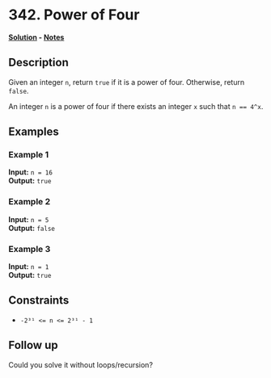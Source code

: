 # 342. Power of Four

**[Solution](./solution.c) - [Notes](./notes.md)**

## Description
Given an integer `n`, return `true` if it is a power of four. Otherwise, return `false`.

An integer `n` is a power of four if there exists an integer `x` such that `n == 4^x`.

## Examples

### Example 1
**Input:** `n = 16`  
**Output:** `true`

### Example 2
**Input:** `n = 5`  
**Output:** `false`

### Example 3
**Input:** `n = 1`  
**Output:** `true`

## Constraints
- `-2³¹ <= n <= 2³¹ - 1`

## Follow up
Could you solve it without loops/recursion?
